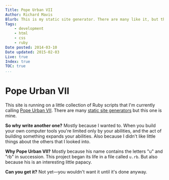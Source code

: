 ```yaml
---
Title: Pope Urban VII
Author: Richard Mavis
Blurb: This is my static site generator. There are many like it, but this one is mine.
Tags:
    - development
    - html
    - css
    - ruby
Date posted: 2014-03-10
Date updated: 2015-02-03
Live: true
Index: true
TOC: true
...
```




# Pope Urban VII

This site is running on a little collection of Ruby scripts that I'm currently calling [Pope Urban VII][wiki]. There are many [static site generators][ssg] but this one is mine.

**So why write another one?** Mostly because I wanted to. When you build your own computer tools you're limited only by your abilities, and the act of building something expands your abilities. Also because I didn't like little things about the others that I looked into.

**Why Pope Urban VII?** Mostly because his name contains the letters "u" and "rb" in succession. This project began its life in a file called `u.rb`. But also because his is an interesting little papacy.

**Can you get it?** Not yet&mdash;you wouldn't want it until it's done anyway.



[wiki]: https://en.wikipedia.org/wiki/Pope_Urban_VII
[ssg]: https://staticsitegenerators.net/

